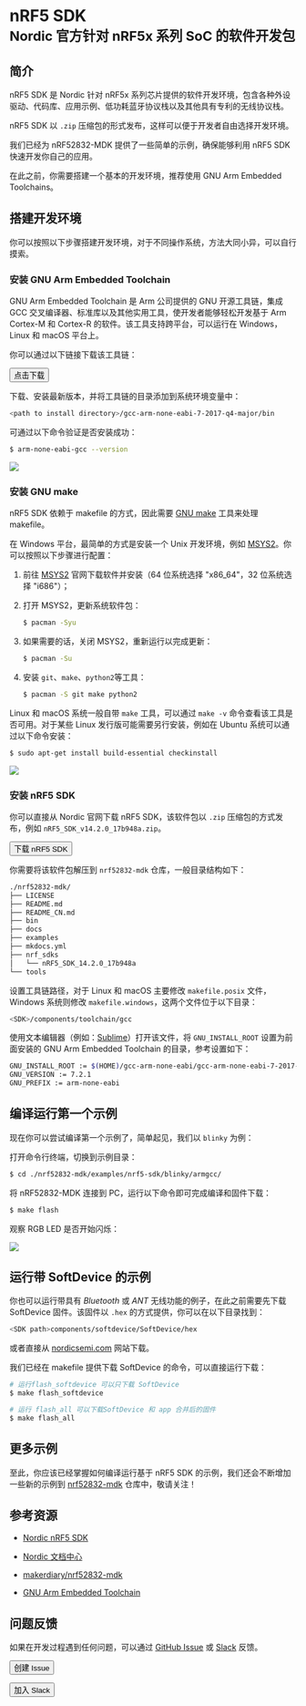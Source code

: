 # nRF5 SDK <br><small>Nordic 官方针对 nRF5x 系列 SoC 的软件开发包</small>

## 简介

nRF5 SDK 是 Nordic 针对 nRF5x 系列芯片提供的软件开发环境，包含各种外设驱动、代码库、应用示例、低功耗蓝牙协议栈以及其他具有专利的无线协议栈。

nRF5 SDK 以 `.zip` 压缩包的形式发布，这样可以便于开发者自由选择开发环境。

我们已经为 nRF52832-MDK 提供了一些简单的示例，确保能够利用 nRF5 SDK 快速开发你自己的应用。

在此之前，你需要搭建一个基本的开发环境，推荐使用 GNU Arm Embedded Toolchains。

## 搭建开发环境

你可以按照以下步骤搭建开发环境，对于不同操作系统，方法大同小异，可以自行摸索。

### 安装 GNU Arm Embedded Toolchain

GNU Arm Embedded Toolchain 是 Arm 公司提供的 GNU 开源工具链，集成 GCC 交叉编译器、标准库以及其他实用工具，使开发者能够轻松开发基于 Arm Cortex-M 和 Cortex-R 的软件。该工具支持跨平台，可以运行在 Windows，Linux 和 macOS 平台上。

你可以通过以下链接下载该工具链：

<a href="https://developer.arm.com/open-source/gnu-toolchain/gnu-rm/downloads"><button data-md-color-primary="indigo">点击下载</button></a>

下载、安装最新版本，并将工具链的目录添加到系统环境变量中：

``` sh
<path to install directory>/gcc-arm-none-eabi-7-2017-q4-major/bin
```

可通过以下命令验证是否安装成功：

``` sh
$ arm-none-eabi-gcc --version
```

![](../../nrf5sdk/images/arm-none-eabi-gcc_version.png)

### 安装 GNU make

nRF5 SDK 依赖于 makefile 的方式，因此需要 [GNU make](https://www.gnu.org/software/make/) 工具来处理 makefile。

在 Windows 平台，最简单的方式是安装一个 Unix 开发环境，例如 [MSYS2](http://www.msys2.org/)。你可以按照以下步骤进行配置：

1. 前往 [MSYS2](http://www.msys2.org/) 官网下载软件并安装（64 位系统选择 "x86_64"，32 位系统选择 "i686"）；

2. 打开 MSYS2，更新系统软件包：

	``` sh
	$ pacman -Syu
	```

3. 如果需要的话，关闭 MSYS2，重新运行以完成更新：

	``` sh
	$ pacman -Su
	```

4. 安装 `git`、`make`、`python2`等工具：

	``` sh
	$ pacman -S git make python2
	```

Linux 和 macOS 系统一般自带 `make` 工具，可以通过 `make -v` 命令查看该工具是否可用。对于某些 Linux 发行版可能需要另行安装，例如在 Ubuntu 系统可以通过以下命令安装：

``` sh
$ sudo apt-get install build-essential checkinstall
```

![](../../nrf5sdk/images/gnu-make_version.png)

### 安装 nRF5 SDK

你可以直接从 Nordic 官网下载 nRF5 SDK，该软件包以 `.zip` 压缩包的方式发布，例如 `nRF5_SDK_v14.2.0_17b948a.zip`。

<a href="http://www.nordicsemi.com/eng/nordic/download_resource/59011/68/55131978/116085"><button data-md-color-primary="indigo">下载 nRF5 SDK</button></a>

你需要将该软件包解压到 `nrf52832-mdk` 仓库，一般目录结构如下：

``` sh
./nrf52832-mdk/
├── LICENSE
├── README.md
├── README_CN.md
├── bin
├── docs
├── examples
├── mkdocs.yml
├── nrf_sdks
│   └── nRF5_SDK_14.2.0_17b948a
└── tools
```

设置工具链路径，对于 Linux 和 macOS 主要修改 `makefile.posix` 文件，Windows 系统则修改 `makefile.windows`，这两个文件位于以下目录：

``` sh
<SDK>/components/toolchain/gcc
```

使用文本编辑器（例如：[Sublime](https://www.sublimetext.com/)）打开该文件，将 `GNU_INSTALL_ROOT` 设置为前面安装的 GNU Arm Embedded Toolchain 的目录，参考设置如下：

``` sh
GNU_INSTALL_ROOT := $(HOME)/gcc-arm-none-eabi/gcc-arm-none-eabi-7-2017-q4-major/bin/
GNU_VERSION := 7.2.1
GNU_PREFIX := arm-none-eabi
```

## 编译运行第一个示例

现在你可以尝试编译第一个示例了，简单起见，我们以 `blinky` 为例：

打开命令行终端，切换到示例目录：

``` sh
$ cd ./nrf52832-mdk/examples/nrf5-sdk/blinky/armgcc/
```

将 nRF52832-MDK 连接到 PC，运行以下命令即可完成编译和固件下载：

``` sh
$ make flash
```

观察 RGB LED 是否开始闪烁：

![](../../nrf5sdk/images/blinky_example.gif)

## 运行带 SoftDevice 的示例

你也可以运行带具有 *Bluetooth* 或 *ANT* 无线功能的例子，在此之前需要先下载 SoftDevice 固件。该固件以 `.hex` 的方式提供，你可以在以下目录找到：

``` sh
<SDK path>components/softdevice/SoftDevice/hex
``` 

或者直接从 [nordicsemi.com](https://www.nordicsemi.com/eng/Products/Bluetooth-low-energy/nRF52832) 网站下载。

我们已经在 makefile 提供下载 SoftDevice 的命令，可以直接运行下载：

``` sh
# 运行flash_softdevice 可以只下载 SoftDevice
$ make flash_softdevice

# 运行 flash_all 可以下载SoftDevice 和 app 合并后的固件
$ make flash_all
```

## 更多示例

至此，你应该已经掌握如何编译运行基于 nRF5 SDK 的示例，我们还会不断增加一些新的示例到 [nrf52832-mdk](https://github.com/makerdiary/nrf52832-mdk) 仓库中，敬请关注！

## 参考资源

* [Nordic nRF5 SDK](http://infocenter.nordicsemi.com/topic/com.nordic.infocenter.sdk/dita/sdk/nrf5_sdk.html)

* [Nordic 文档中心](http://infocenter.nordicsemi.com/index.jsp)

* [makerdiary/nrf52832-mdk](https://github.com/makerdiary/nrf52832-mdk)

* [GNU Arm Embedded Toolchain](https://developer.arm.com/open-source/gnu-toolchain/gnu-rm)

## 问题反馈

如果在开发过程遇到任何问题，可以通过 [GitHub Issue](https://github.com/makerdiary/nrf52832-mdk/issues) 或 [Slack](https://join.slack.com/t/makerdiary/shared_invite/enQtMzIxNTA4MjkwMjc2LTM5MzcyNDhjYjI3YjEwOWE1YzM3YmE0YWEzNGNkNDU3NmE5M2M0MWYyM2QzZTFkNzQ2YjdmMWJlZjIwYmQwMDk) 反馈。

<a href="https://github.com/makerdiary/nrf52832-mdk/issues/new"><button data-md-color-primary="indigo"><i class="fa fa-github"></i> 创建 Issue</button></a>

<a href="https://join.slack.com/t/makerdiary/shared_invite/enQtMzIxNTA4MjkwMjc2LTM5MzcyNDhjYjI3YjEwOWE1YzM3YmE0YWEzNGNkNDU3NmE5M2M0MWYyM2QzZTFkNzQ2YjdmMWJlZjIwYmQwMDk"><button data-md-color-primary="red"><i class="fa fa-slack"></i> 加入 Slack</button></a>


